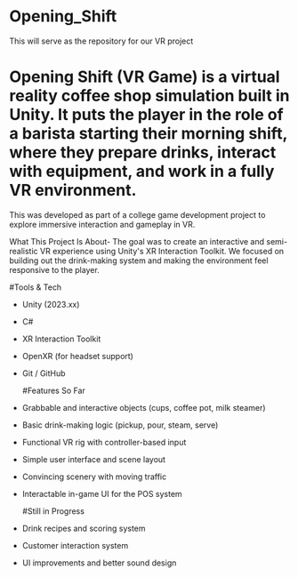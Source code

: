 # Opening_Shift
This will serve as the repository for our VR project
# Opening Shift (VR Game) is a virtual reality coffee shop simulation built in Unity. It puts the player in the role of a barista starting their morning shift, where they prepare drinks, interact with equipment, and work in a fully VR environment.

This was developed as part of a college game development project to explore immersive interaction and gameplay in VR.

What This Project Is About- 
The goal was to create an interactive and semi-realistic VR experience using Unity's XR Interaction Toolkit. We focused on building out the drink-making system and making the environment feel responsive to the player.

  #Tools & Tech
- Unity (2023.xx)
- C#
- XR Interaction Toolkit
- OpenXR (for headset support)
- Git / GitHub

  #Features So Far
- Grabbable and interactive objects (cups, coffee pot, milk steamer)
- Basic drink-making logic (pickup, pour, steam, serve)
- Functional VR rig with controller-based input
- Simple user interface and scene layout
- Convincing scenery with moving traffic
- Interactable in-game UI for the POS system

  #Still in Progress
- Drink recipes and scoring system
- Customer interaction system
- UI improvements and better sound design
